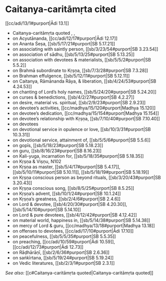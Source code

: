 # Caitanya-caritāmṛta cited

[[cc/adi/13/1#purport|Ādi 13.1]]

* Caitanya-caritāmṛta quoted , , 
* on Acyutānanda, [[cc/adi/12/17#purport|Ādi 12.17]]
* on Ananta Śeṣa, [[sb/5/17/21#purport|SB 5.17.21]]
* on associating with saintly person, [[sb/3/23/54#purport|SB 3.23.54]]
* on association of sādhu, [[sb/5/13/25#purport|SB 5.13.25]]
* on association with devotees & materialists, [[sb/5/5/2#purport|SB 5.5.2]]
* on Brahmā subordinate to Kṛṣṇa, [[sb/7/3/28#purport|SB 7.3.28]]
* on Brahman effulgence, [[sb/5/12/11#purport|SB 5.12.11]]
* on Caitanya, Rāmānanda Rāya, & liberation, [[sb/4/24/53#purport|SB 4.24.53]]
* on chanting of Lord’s holy names, [[sb/5/24/20#purport|SB 5.24.20]]
* on curses & benedictions, [[sb/4/2/27#purport|SB 4.2.27]]
* on desire, material vs. spiritual, [[sb/2/9/23#purport|SB 2.9.23]]
* on devotee’s activities, [[cc/madhya/15/120#purport|Madhya 15.120]]
* on devotee’s dedication, [[cc/madhya/15/154#purport|Madhya 15.154]]
* on devotee’s relationship with Kṛṣṇa, [[sb/7/10/40#purport|SB 7.10.40]]
* on devotees 
* on devotional service in opulence or love, [[sb/10/3/31#purport|SB 10.3.31]]
* on devotional service, attainment of, [[sb/5/5/6#purport|SB 5.5.6]]
* on gopīs, [[sb/5/18/23#purport|SB 5.18.23]]
* on guru, [[sb/8/16/23#purport|SB 8.16.23]]
* on Kali-yuga, incarnation for, [[sb/5/18/35#purport|SB 5.18.35]]
* on Kṛṣṇa & Viṣṇu, N102 
* on Kṛṣṇa as master, [[sb/5/4/17#purport|SB 5.4.17]], [[sb/5/10/11#purport|SB 5.10.11]], [[sb/5/18/19#purport|SB 5.18.19]]
* on Kṛṣṇa conscious person as beyond rituals, [[sb/3/20/43#purport|SB 3.20.43]]
* on Kṛṣṇa conscious song, [[sb/8/5/25#purport|SB 8.5.25]]
* on Kṛṣṇa’s advent, [[sb/10/1/24#purport|SB 10.1.24]]
* on Kṛṣṇa’s greatness, [[sb/2/4/6#purport|SB 2.4.6]]
* on Lord & devotee, [[sb/4/20/30#purport|SB 4.20.30]], [[sb/5/14/10#purport|SB 5.14.10]]
* on Lord & pure devotees, [[sb/4/12/42#purport|SB 4.12.42]]
* on material world, happiness in, [[sb/5/14/38#purport|SB 5.14.38]]
* on mercy of Lord & guru, [[cc/madhya/13/18#purport|Madhya 13.18]]
* on offenses to devotees, [[cc/adi/17/10#purport|Ādi 17.10]]
* on peacefulness, [[sb/5/5/35#purport|SB 5.5.35]]
* on preaching, [[cc/adi/10/59#purport|Ādi 10.59]], [[cc/adi/12/73#purport|Ādi 12.73]]
* on Rāḍhārāṇī, [[sb/2/6/36#purport|SB 2.6.36]]
* on saṅkīrtana, [[sb/5/19/24#purport|SB 5.19.24]]
* on Vedic literatures, [[sb/2/3/1#purport|SB 2.3.1]]

*See also:* [[c#Caitanya-caritāmṛta quoted|Caitanya-caritāmṛta quoted]]
